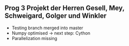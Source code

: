 ## Prog 3 Projekt der Herren Gesell, Mey, Schweigard, Golger und Winkler

- Testing branch merged into master <br>
- Numpy optimised -> next step: Cython <br>
- Parallelization missing <br>